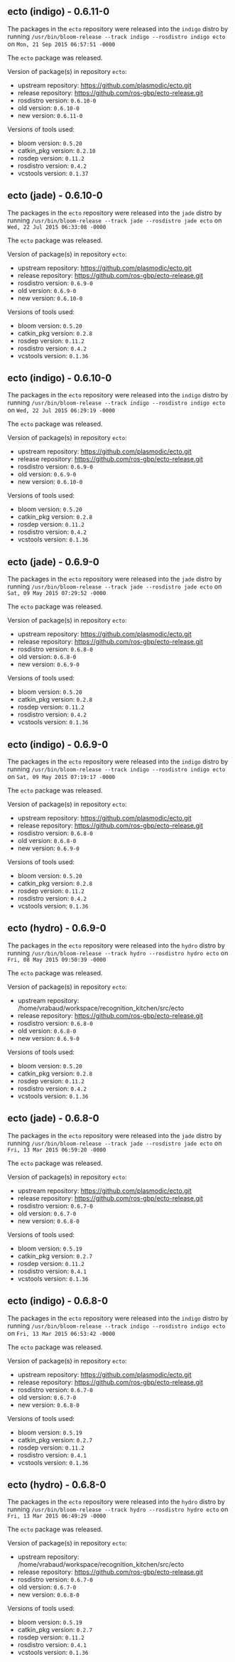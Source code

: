 ## ecto (indigo) - 0.6.11-0

The packages in the `ecto` repository were released into the `indigo` distro by running `/usr/bin/bloom-release --track indigo --rosdistro indigo ecto` on `Mon, 21 Sep 2015 06:57:51 -0000`

The `ecto` package was released.

Version of package(s) in repository `ecto`:
- upstream repository: https://github.com/plasmodic/ecto.git
- release repository: https://github.com/ros-gbp/ecto-release.git
- rosdistro version: `0.6.10-0`
- old version: `0.6.10-0`
- new version: `0.6.11-0`

Versions of tools used:
- bloom version: `0.5.20`
- catkin_pkg version: `0.2.10`
- rosdep version: `0.11.2`
- rosdistro version: `0.4.2`
- vcstools version: `0.1.37`


## ecto (jade) - 0.6.10-0

The packages in the `ecto` repository were released into the `jade` distro by running `/usr/bin/bloom-release --track jade --rosdistro jade ecto` on `Wed, 22 Jul 2015 06:33:08 -0000`

The `ecto` package was released.

Version of package(s) in repository `ecto`:
- upstream repository: https://github.com/plasmodic/ecto.git
- release repository: https://github.com/ros-gbp/ecto-release.git
- rosdistro version: `0.6.9-0`
- old version: `0.6.9-0`
- new version: `0.6.10-0`

Versions of tools used:
- bloom version: `0.5.20`
- catkin_pkg version: `0.2.8`
- rosdep version: `0.11.2`
- rosdistro version: `0.4.2`
- vcstools version: `0.1.36`


## ecto (indigo) - 0.6.10-0

The packages in the `ecto` repository were released into the `indigo` distro by running `/usr/bin/bloom-release --track indigo --rosdistro indigo ecto` on `Wed, 22 Jul 2015 06:29:19 -0000`

The `ecto` package was released.

Version of package(s) in repository `ecto`:
- upstream repository: https://github.com/plasmodic/ecto.git
- release repository: https://github.com/ros-gbp/ecto-release.git
- rosdistro version: `0.6.9-0`
- old version: `0.6.9-0`
- new version: `0.6.10-0`

Versions of tools used:
- bloom version: `0.5.20`
- catkin_pkg version: `0.2.8`
- rosdep version: `0.11.2`
- rosdistro version: `0.4.2`
- vcstools version: `0.1.36`


## ecto (jade) - 0.6.9-0

The packages in the `ecto` repository were released into the `jade` distro by running `/usr/bin/bloom-release --track jade --rosdistro jade ecto` on `Sat, 09 May 2015 07:29:52 -0000`

The `ecto` package was released.

Version of package(s) in repository `ecto`:
- upstream repository: https://github.com/plasmodic/ecto.git
- release repository: https://github.com/ros-gbp/ecto-release.git
- rosdistro version: `0.6.8-0`
- old version: `0.6.8-0`
- new version: `0.6.9-0`

Versions of tools used:
- bloom version: `0.5.20`
- catkin_pkg version: `0.2.8`
- rosdep version: `0.11.2`
- rosdistro version: `0.4.2`
- vcstools version: `0.1.36`


## ecto (indigo) - 0.6.9-0

The packages in the `ecto` repository were released into the `indigo` distro by running `/usr/bin/bloom-release --track indigo --rosdistro indigo ecto` on `Sat, 09 May 2015 07:19:17 -0000`

The `ecto` package was released.

Version of package(s) in repository `ecto`:
- upstream repository: https://github.com/plasmodic/ecto.git
- release repository: https://github.com/ros-gbp/ecto-release.git
- rosdistro version: `0.6.8-0`
- old version: `0.6.8-0`
- new version: `0.6.9-0`

Versions of tools used:
- bloom version: `0.5.20`
- catkin_pkg version: `0.2.8`
- rosdep version: `0.11.2`
- rosdistro version: `0.4.2`
- vcstools version: `0.1.36`


## ecto (hydro) - 0.6.9-0

The packages in the `ecto` repository were released into the `hydro` distro by running `/usr/bin/bloom-release --track hydro --rosdistro hydro ecto` on `Fri, 08 May 2015 09:50:39 -0000`

The `ecto` package was released.

Version of package(s) in repository `ecto`:
- upstream repository: /home/vrabaud/workspace/recognition_kitchen/src/ecto
- release repository: https://github.com/ros-gbp/ecto-release.git
- rosdistro version: `0.6.8-0`
- old version: `0.6.8-0`
- new version: `0.6.9-0`

Versions of tools used:
- bloom version: `0.5.20`
- catkin_pkg version: `0.2.8`
- rosdep version: `0.11.2`
- rosdistro version: `0.4.2`
- vcstools version: `0.1.36`


## ecto (jade) - 0.6.8-0

The packages in the `ecto` repository were released into the `jade` distro by running `/usr/bin/bloom-release --track jade --rosdistro jade ecto` on `Fri, 13 Mar 2015 06:59:20 -0000`

The `ecto` package was released.

Version of package(s) in repository `ecto`:
- upstream repository: https://github.com/plasmodic/ecto.git
- release repository: https://github.com/ros-gbp/ecto-release.git
- rosdistro version: `0.6.7-0`
- old version: `0.6.7-0`
- new version: `0.6.8-0`

Versions of tools used:
- bloom version: `0.5.19`
- catkin_pkg version: `0.2.7`
- rosdep version: `0.11.2`
- rosdistro version: `0.4.1`
- vcstools version: `0.1.36`


## ecto (indigo) - 0.6.8-0

The packages in the `ecto` repository were released into the `indigo` distro by running `/usr/bin/bloom-release --track indigo --rosdistro indigo ecto` on `Fri, 13 Mar 2015 06:53:42 -0000`

The `ecto` package was released.

Version of package(s) in repository `ecto`:
- upstream repository: https://github.com/plasmodic/ecto.git
- release repository: https://github.com/ros-gbp/ecto-release.git
- rosdistro version: `0.6.7-0`
- old version: `0.6.7-0`
- new version: `0.6.8-0`

Versions of tools used:
- bloom version: `0.5.19`
- catkin_pkg version: `0.2.7`
- rosdep version: `0.11.2`
- rosdistro version: `0.4.1`
- vcstools version: `0.1.36`


## ecto (hydro) - 0.6.8-0

The packages in the `ecto` repository were released into the `hydro` distro by running `/usr/bin/bloom-release --track hydro --rosdistro hydro ecto` on `Fri, 13 Mar 2015 06:49:29 -0000`

The `ecto` package was released.

Version of package(s) in repository `ecto`:
- upstream repository: /home/vrabaud/workspace/recognition_kitchen/src/ecto
- release repository: https://github.com/ros-gbp/ecto-release.git
- rosdistro version: `0.6.7-0`
- old version: `0.6.7-0`
- new version: `0.6.8-0`

Versions of tools used:
- bloom version: `0.5.19`
- catkin_pkg version: `0.2.7`
- rosdep version: `0.11.2`
- rosdistro version: `0.4.1`
- vcstools version: `0.1.36`


